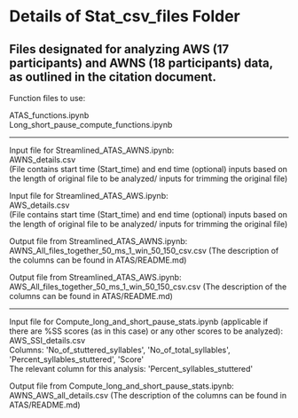# Details of Stat_csv_files Folder

Files designated for analyzing AWS (17 participants) and AWNS (18 participants) data, as outlined in the citation document.   
---------------------------------------------  
Function files to use:  

ATAS_functions.ipynb  
Long_short_pause_compute_functions.ipynb  

---------------------------------------------  
Input file for Streamlined_ATAS_AWNS.ipynb:  
AWNS_details.csv  
(File contains start time (Start_time) and end time (optional) inputs based on the length of original file to be analyzed/ inputs for trimming the original file)

Input file for Streamlined_ATAS_AWS.ipynb:  
AWS_details.csv  
(File contains start time (Start_time) and end time (optional) inputs based on the length of original file to be analyzed/ inputs for trimming the original file)

  
Output file from Streamlined_ATAS_AWNS.ipynb:  
AWNS_All_files_together_50_ms_1_win_50_150_csv.csv 
(The description of the columns can be found in ATAS/README.md)   

Output file from Streamlined_ATAS_AWS.ipynb:    
AWS_All_files_together_50_ms_1_win_50_150_csv.csv 
(The description of the columns can be found in ATAS/README.md)    

----------------------------------------------   
Input file for Compute_long_and_short_pause_stats.ipynb (applicable if there are %SS scores (as in this case) or any other scores to be analyzed):  
AWS_SSI_details.csv  
Columns: 'No_of_stuttered_syllables', 'No_of_total_syllables', 'Percent_syllables_stuttered', 'Score'  
The relevant column for this analysis: 'Percent_syllables_stuttered'

Output file from Compute_long_and_short_pause_stats.ipynb:    
AWNS_AWS_all_details.csv 
(The description of the columns can be found in ATAS/README.md)   


